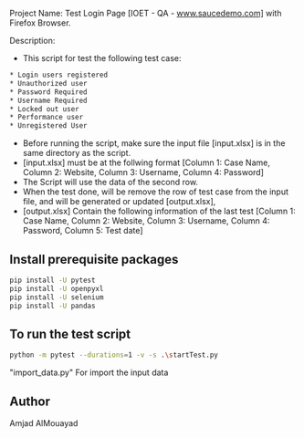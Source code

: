 Project Name:
Test Login Page [IOET - QA - www.saucedemo.com] with Firefox Browser.

Description:


* This script for test the following test case: 
```sh
* Login users registered
* Unauthorized user
* Password Required
* Username Required
* Locked out user
* Performance user
* Unregistered User
```
* Before running the script, make sure the input file [input.xlsx] is in the same directory as the script.
* [input.xlsx] must be at the follwing format [Column 1: Case Name, Column 2: Website, Column 3: Username, Column 4: Password]
* The Script will use the data of the second row.
* When the test done, will be remove the row of test case from the input file, and will be generated or updated [output.xlsx], 
* [output.xlsx] Contain the following information of the last test [Column 1: Case Name, Column 2: Website, Column 3: Username, Column 4: Password, Column 5: Test date]

## Install prerequisite packages

```sh
pip install -U pytest
pip install -U openpyxl
pip install -U selenium
pip install -U pandas

```

## To run the test script

```sh
python -m pytest --durations=1 -v -s .\startTest.py
```
"import_data.py" For import the input data


## Author

Amjad AlMouayad

